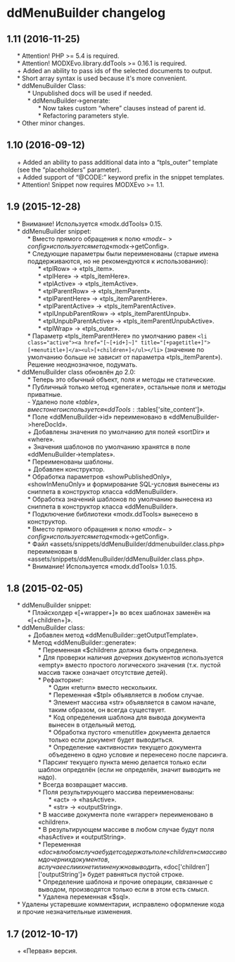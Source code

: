 # ddMenuBuilder changelog
## 1.11 (2016-11-25)
* \* Attention! PHP >= 5.4 is required.
* \* Attention! MODXEvo.library.ddTools >= 0.16.1 is required.
* \+ Added an ability to pass ids of the selected documents to output.
* \* Short array syntax is used because it's more convenient.
* \* ddMenuBuilder Class:
	* \* Unpublished docs will be used if needed.
	* \* ddMenuBuilder->generate:
		* \* Now takes custom “where” clauses instead of parent id.
		* \* Refactoring parameters style.
* \* Other minor changes.

## 1.10 (2016-09-12)
* \+ Added an ability to pass additional data into a “tpls_outer” template (see the “placeholders” parameter).
* \+ Added support of “@CODE:” keyword prefix in the snippet templates.
* \* Attention! Snippet now requires MODXEvo >= 1.1.

## 1.9 (2015-12-28)
* \* Внимание! Используется «modx.ddTools» 0.15.
* \* ddMenuBuilder snippet:
	* \* Вместо прямого обращения к полю «$modx->config» используется метод «$modx->getConfig».
	* \* Следующие параметры были переименованы (старые имена поддерживаются, но не рекомендуются к использованию):
		* \* «tplRow» → «tpls_item».
		* \* «tplHere» → «tpls_itemHere».
		* \* «tplActive» → «tpls_itemActive».
		* \* «tplParentRow» → «tpls_itemParent».
		* \* «tplParentHere» → «tpls_itemParentHere».
		* \* «tplParentActive» → «tpls_itemParentActive».
		* \* «tplUnpubParentRow» → «tpls_itemParentUnpub».
		* \* «tplUnpubParentActive» → «tpls_itemParentUnpubActive».
		* \* «tplWrap» → «tpls_outer».
	* \* Параметр «tpls_itemParentHere» по умолчанию равен `<li class="active"><a href="[~[+id+]~]" title="[+pagetitle+]">[+menutitle+]</a><ul>[+children+]</ul></li>` (значение по умолчанию больше не зависит от параметра «tpls_itemParent»). Решение неоднозначное, подумать.
* \* ddMenuBuilder class обновлён до 2.0:
	* \* Теперь это обычный объект, поля и методы не статические.
	* \* Публичный только метод «generate», остальные поля и методы приватные.
	* \- Удалено поле «$table», вместо него используется «ddTools::$tables['site_content']».
	* \* Поле «ddMenuBuilder->id» переименовано в «ddMenuBuilder->hereDocId».
	* \+ Добавлены значения по умолчанию для полей «sortDir» и «where».
	* \+ Значения шаблонов по умолчанию хранятся в поле «ddMenuBuilder->templates».
	* \* Переименованы шаблоны.
	* \+ Добавлен конструктор.
	* \* Обработка параметров «showPublishedOnly», «showInMenuOnly» и формирование SQL-условия вынесены из сниппета в конструктор класса «ddMenuBuilder».
	* \* Обработка значений шаблонов по умолчанию вынесена из сниппета в конструктор класса «ddMenuBuilder».
	* \* Подключение библиотеки «modx.ddTools» вынесено в конструктор.
	* \* Вместо прямого обращения к полю «$modx->config» используется метод «$modx->getConfig».
	* \* Файл «assets/snippets/ddMenuBuilder/ddmenubuilder.class.php» переименован в «assets/snippets/ddMenuBuilder/ddMenuBuilder.class.php».
	* \* Внимание! Используется «modx.ddTools» 1.0.15.

## 1.8 (2015-02-05)
* \* ddMenuBuilder snippet:
	* \* Плэйсхолдер «[+wrapper+]» во всех шаблонах заменён на «[+children+]».
* \* ddMenuBuilder class:
	* \+ Добавлен метод «ddMenuBuilder::getOutputTemplate».
	* \* Метод «ddMenuBuilder::generate»:
		* \* Переменная «$children» должна быть определена.
		* \* Для проверки наличия дочерних документов используется «empty» вместо простого логического значения (т.к. пустой массив также означает отсутствие детей).
		* \* Рефакторинг:
			* \* Один «return» вместо нескольких.
			* \* Переменная «$tpl» объявляется в любом случае.
			* \* Элемент массива «str» объявляется в самом начале, таким образом, он всегда существует.
			* \* Код определения шаблона для вывода документа вынесен в отдельный метод.
			* \* Обработка пустого «menutitle» документа делается только если документ будет выводиться.
			* \* Определение «активности» текущего документа объеденено в одно условие и перенесено после парсинга.
		* \* Парсинг текущего пункта меню делается только если шаблон определён (если не определён, значит выводить не надо).
		* \* Всегда возвращает массив.
		* \* Поля результирующего массива переименованы:
			* \* «act» → «hasActive».
			* \* «str» → «outputString».
		* \* В массиве документа поле «wrapper» переименовано в «children».
		* \* В результирующем массиве в любом случае будут поля «hasActive» и «outputString».
		* \* Переменная «$doc» в любом случае будет содержать поле «children» с массивом дочерних документов, в случае если их нет или не нужно выводить, «$doc['children']['outputString']» будет равняться пустой строке.
		* \* Определение шаблона и прочие операции, связанные с выводом, производятся только если в этом есть смысл.
		* \* Удалена переменная «$sql».
* \* Удалены устаревшие комментарии, исправлено оформление кода и прочие незначительные изменения.

## 1.7 (2012-10-17)
* \+ «Первая» версия.

<style>ul{list-style:none;}</style>